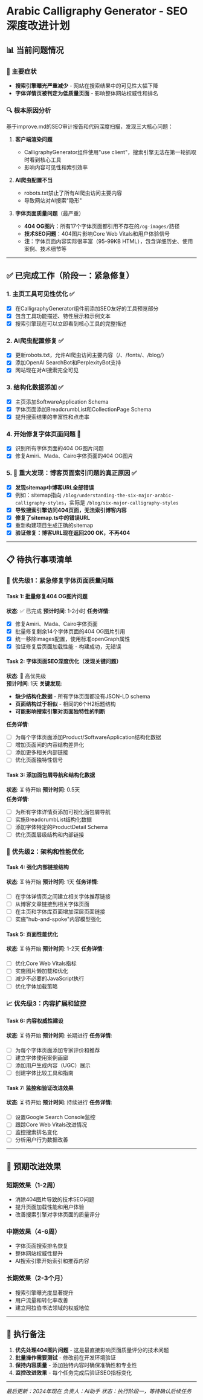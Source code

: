 # Arabic Calligraphy Generator - SEO深度改进计划

## 📊 当前问题情况

### 🚨 主要症状
- **搜索引擎曝光严重减少** - 网站在搜索结果中的可见性大幅下降
- **字体详情页被判定为低质量页面** - 影响整体网站权威性和排名

### 🔍 根本原因分析
基于improve.md的SEO审计报告和代码深度扫描，发现三大核心问题：

1. **客户端渲染问题**
   - CalligraphyGenerator组件使用"use client"，搜索引擎无法在第一轮抓取时看到核心工具
   - 影响内容可见性和索引效率

2. **AI爬虫配置不当**
   - robots.txt禁止了所有AI爬虫访问主要内容
   - 导致网站对AI搜索"隐形"

3. **字体页面质量问题**（最严重）
   - **404 OG图片**：所有17个字体页面都引用不存在的`/og-images/`路径
   - **技术SEO问题**：404图片影响Core Web Vitals和用户体验信号
   - **注**：字体页面内容实际很丰富（95-99KB HTML），包含详细历史、使用案例、技术细节等

---

## ✅ 已完成工作（阶段一：紧急修复）

### 1. 主页工具可见性优化 ✅
- [x] 在CalligraphyGenerator组件前添加SEO友好的工具预览部分
- [x] 包含工具功能描述、特性展示和示例文本
- [x] 搜索引擎现在可以立即看到核心工具的完整描述

### 2. AI爬虫配置修复 ✅  
- [x] 更新robots.txt，允许AI爬虫访问主要内容（/、/fonts/、/blog/）
- [x] 添加OpenAI SearchBot和PerplexityBot支持
- [x] 网站现在对AI搜索完全可见

### 3. 结构化数据添加 ✅
- [x] 主页添加SoftwareApplication Schema
- [x] 字体页面添加BreadcrumbList和CollectionPage Schema
- [x] 提升搜索结果的丰富性和点击率

### 4. 开始修复字体页面问题 🔄
- [x] 识别所有字体页面的404 OG图片问题
- [x] 修复Amiri、Mada、Cairo字体页面的404 OG图片

### 5. **🚨 重大发现：博客页面索引问题的真正原因** ✅
- [x] **发现sitemap中博客URL全部错误**
- [x] 例如：sitemap指向 `/blog/understanding-the-six-major-arabic-calligraphy-styles`，实际是 `/blog/six-major-calligraphy-styles`
- [x] **导致搜索引擎访问404页面，无法索引博客内容**
- [x] **修复了sitemap.ts中的错误URL**
- [x] 重新构建项目生成正确的sitemap
- [x] **验证修复：博客URL现在返回200 OK，不再404**

---

## 📋 待执行事项清单

### 🚨 **优先级1：紧急修复字体页面质量问题**

#### Task 1: 批量修复404 OG图片问题
**状态**: ✅ 已完成
**预计时间**: 1-2小时
**任务详情**:
- [x] 修复Amiri、Mada、Cairo字体页面
- [x] 批量修复剩余14个字体页面的404 OG图片引用
- [x] 统一移除images配置，使用标准openGraph属性
- [x] 验证修复后页面加载性能 - 构建成功，无错误

#### Task 2: 字体页面SEO深度优化（发现关键问题）
**状态**: 🚨 高优先级  
**预计时间**: 1天
**关键发现**:
- **缺少结构化数据** - 所有字体页面都没有JSON-LD schema
- **页面结构过于相似** - 相同的6个H2标题结构
- **可能影响搜索引擎对页面独特性的判断**

**任务详情**:
- [ ] 为每个字体页面添加Product/SoftwareApplication结构化数据
- [ ] 增加页面间的内容结构差异化
- [ ] 添加更多相关内部链接
- [ ] 优化页面独特性信号

#### Task 3: 添加面包屑导航和结构化数据
**状态**: ⏳ 待开始
**预计时间**: 0.5天  
**任务详情**:
- [ ] 为所有字体详情页添加可视化面包屑导航
- [ ] 实施BreadcrumbList结构化数据
- [ ] 添加字体特定的ProductDetail Schema
- [ ] 优化页面层级结构和内部链接

### 🔧 **优先级2：架构和性能优化**

#### Task 4: 强化内部链接结构
**状态**: ⏳ 待开始
**预计时间**: 1天
**任务详情**:
- [ ] 在字体详情页之间建立相关字体推荐链接
- [ ] 从博客文章链接到相关字体页面
- [ ] 在主页和字体库页面增加深层页面链接
- [ ] 实施"hub-and-spoke"内容模型强化

#### Task 5: 页面性能优化
**状态**: ⏳ 待开始
**预计时间**: 1-2天
**任务详情**:
- [ ] 优化Core Web Vitals指标
- [ ] 实施图片懒加载和优化
- [ ] 减少不必要的JavaScript执行
- [ ] 优化字体加载策略

### 📈 **优先级3：内容扩展和监控**

#### Task 6: 内容权威性建设
**状态**: ⏳ 待开始
**预计时间**: 长期进行
**任务详情**:
- [ ] 为每个字体页面添加专家评价和推荐
- [ ] 建立字体使用案例画廊
- [ ] 添加用户生成内容（UGC）展示
- [ ] 创建字体比较工具和指南

#### Task 7: 监控和验证改进效果  
**状态**: ⏳ 待开始
**预计时间**: 持续进行
**任务详情**:
- [ ] 设置Google Search Console监控
- [ ] 跟踪Core Web Vitals改进情况
- [ ] 监控搜索排名变化
- [ ] 分析用户行为数据改善

---

## 🎯 预期改进效果

### 短期效果（1-2周）
- 消除404图片导致的技术SEO问题
- 提升页面加载性能和用户体验
- 改善搜索引擎对字体页面的质量评分

### 中期效果（4-6周）  
- 字体页面搜索排名恢复
- 整体网站权威性提升
- AI搜索引擎开始索引和推荐内容

### 长期效果（2-3个月）
- 搜索引擎曝光度显著提升
- 用户流量和转化率改善
- 建立阿拉伯书法领域的权威地位

---

## 📝 执行备注

1. **优先处理404图片问题** - 这是最直接影响页面质量评分的技术问题
2. **批量操作需要测试** - 修改前在开发环境验证
3. **保持内容质量** - 添加独特内容时确保准确性和专业性
4. **监控改进效果** - 每个任务完成后验证SEO指标变化

---

*最后更新：2024年现在*
*负责人：AI助手*
*状态：执行阶段一，等待确认后续任务*
